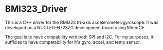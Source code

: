 # BMI323_Driver
This is a C++ driver for the BMI323 tri-axis accelerometer/gyroscope. It was developed on a NUCLEO-H723ZG development board using MbedCE.

The goal is to have compability with both SPI and I2C. For my purposes, it sufficies to have compatability for it's gyro, accel, and temp sensor.
